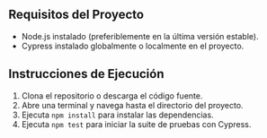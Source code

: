## Requisitos del Proyecto
- Node.js instalado (preferiblemente en la última versión estable).
- Cypress instalado globalmente o localmente en el proyecto.

## Instrucciones de Ejecución
1. Clona el repositorio o descarga el código fuente.
2. Abre una terminal y navega hasta el directorio del proyecto.
3. Ejecuta `npm install` para instalar las dependencias.
4. Ejecuta `npm test` para iniciar la suite de pruebas con Cypress.